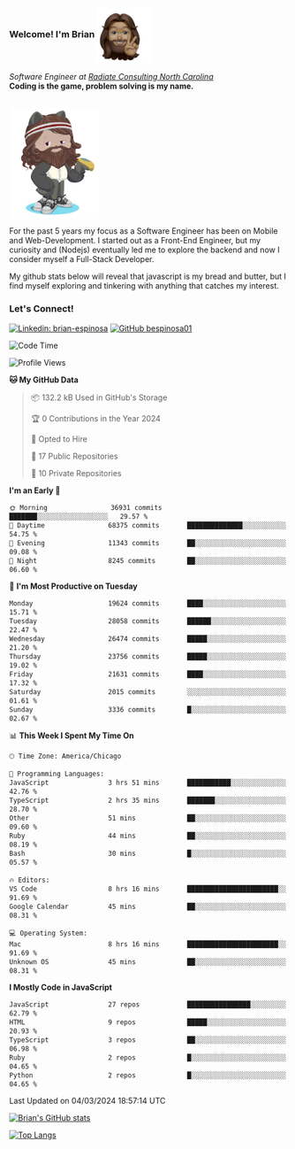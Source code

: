 ###  Welcome! I'm Brian <img align="center" src="https://github.com/bespinosa01/bespinosa01/blob/main/assets/peace-animoji.png" height="100" /></h2>
<p><em>Software Engineer at <a href="https://www.radiateconsulting.coop/north-carolina-tech-coop">Radiate Consulting North Carolina</a>
 <br/>
<!-- </br>Developer Consultant at <a href="https://codethedream.org/">Code The Dream</a> -->
</em> <b>Coding is the game, problem solving is my name.</b></p>

<br/>


 <img align="center" src="https://github.com/bespinosa01/bespinosa01/blob/main/assets/octo-me.png" height="200" /> 
 <p>
 For the past 5 years my focus as a Software Engineer has been on Mobile and Web-Development. I started out as a Front-End Engineer, but my curiosity and (Nodejs) eventually led me to explore the backend and now I consider myself a Full-Stack Developer.
</p>
<p>
 My github stats below will reveal that javascript is my bread and butter, but I find myself exploring and tinkering with anything that catches my interest. 
 </p>
 
 
### Let's Connect!

[![Linkedin: brian-espinosa](https://img.shields.io/badge/-brian--espinosa-blue?style=flat-square&logo=Linkedin&logoColor=white&link=https://www.linkedin.com/in/brian-espinosa/)](https://www.linkedin.com/in/brian-espinosa/)
[![GitHub bespinosa01](https://img.shields.io/github/followers/bespinosa01?label=follow&style=social)](https://github.com/bespinosa01)



<!--START_SECTION:waka-->
![Code Time](http://img.shields.io/badge/Code%20Time-1%2C457%20hrs%2056%20mins-blue)

![Profile Views](http://img.shields.io/badge/Profile%20Views-0-blue)

**🐱 My GitHub Data** 

> 📦 132.2 kB Used in GitHub's Storage 
 > 
> 🏆 0 Contributions in the Year 2024
 > 
> 💼 Opted to Hire
 > 
> 📜 17 Public Repositories 
 > 
> 🔑 10 Private Repositories 
 > 
**I'm an Early 🐤** 

```text
🌞 Morning                36931 commits       ███████░░░░░░░░░░░░░░░░░░   29.57 % 
🌆 Daytime                68375 commits       ██████████████░░░░░░░░░░░   54.75 % 
🌃 Evening                11343 commits       ██░░░░░░░░░░░░░░░░░░░░░░░   09.08 % 
🌙 Night                  8245 commits        ██░░░░░░░░░░░░░░░░░░░░░░░   06.60 % 
```
📅 **I'm Most Productive on Tuesday** 

```text
Monday                   19624 commits       ████░░░░░░░░░░░░░░░░░░░░░   15.71 % 
Tuesday                  28058 commits       ██████░░░░░░░░░░░░░░░░░░░   22.47 % 
Wednesday                26474 commits       █████░░░░░░░░░░░░░░░░░░░░   21.20 % 
Thursday                 23756 commits       █████░░░░░░░░░░░░░░░░░░░░   19.02 % 
Friday                   21631 commits       ████░░░░░░░░░░░░░░░░░░░░░   17.32 % 
Saturday                 2015 commits        ░░░░░░░░░░░░░░░░░░░░░░░░░   01.61 % 
Sunday                   3336 commits        █░░░░░░░░░░░░░░░░░░░░░░░░   02.67 % 
```


📊 **This Week I Spent My Time On** 

```text
🕑︎ Time Zone: America/Chicago

💬 Programming Languages: 
JavaScript               3 hrs 51 mins       ███████████░░░░░░░░░░░░░░   42.76 % 
TypeScript               2 hrs 35 mins       ███████░░░░░░░░░░░░░░░░░░   28.70 % 
Other                    51 mins             ██░░░░░░░░░░░░░░░░░░░░░░░   09.60 % 
Ruby                     44 mins             ██░░░░░░░░░░░░░░░░░░░░░░░   08.19 % 
Bash                     30 mins             █░░░░░░░░░░░░░░░░░░░░░░░░   05.57 % 

🔥 Editors: 
VS Code                  8 hrs 16 mins       ███████████████████████░░   91.69 % 
Google Calendar          45 mins             ██░░░░░░░░░░░░░░░░░░░░░░░   08.31 % 

💻 Operating System: 
Mac                      8 hrs 16 mins       ███████████████████████░░   91.69 % 
Unknown OS               45 mins             ██░░░░░░░░░░░░░░░░░░░░░░░   08.31 % 
```

**I Mostly Code in JavaScript** 

```text
JavaScript               27 repos            ████████████████░░░░░░░░░   62.79 % 
HTML                     9 repos             █████░░░░░░░░░░░░░░░░░░░░   20.93 % 
TypeScript               3 repos             ██░░░░░░░░░░░░░░░░░░░░░░░   06.98 % 
Ruby                     2 repos             █░░░░░░░░░░░░░░░░░░░░░░░░   04.65 % 
Python                   2 repos             █░░░░░░░░░░░░░░░░░░░░░░░░   04.65 % 
```




 Last Updated on 04/03/2024 18:57:14 UTC
<!--END_SECTION:waka-->


<!--  Github STATS -->
[![Brian's GitHub stats](https://github-readme-stats.vercel.app/api?username=bespinosa01&hide=stars,contribs&count_private=true&show_icons=true)](https://github.com/anuraghazra/github-readme-stats)

[![Top Langs](https://github-readme-stats.vercel.app/api/top-langs/?username=bespinosa01&layout=compact)](https://github.com/anuraghazra/github-readme-stats)



<!--
**bespinosa01/bespinosa01** is a ✨ _special_ ✨ repository because its `README.md` (this file) appears on your GitHub profile.

Here are some ideas to get you started:

- 🔭 I’m currently working on ...
- 🌱 I’m currently learning ...
- 👯 I’m looking to collaborate on ...
- 🤔 I’m looking for help with ...
- 💬 Ask me about ...
- 📫 How to reach me: ...
- 😄 Pronouns: ...
- ⚡ Fun fact: ...
-->
